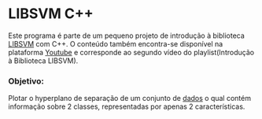 # LIBSVM C++ 
Este programa é parte de um pequeno projeto de introdução à biblioteca [LIBSVM](https://www.csie.ntu.edu.tw/~cjlin/libsvm/) com C++. O conteúdo também encontra-se disponível na plataforma [Youtube](www.youtube.com) e corresponde ao segundo vídeo do playlist(Introdução à Biblioteca LIBSVM). 

### Objetivo:

Plotar o hyperplano de separação de um conjunto de [dados](https://github.com/sj-silva/LIBSVM_C/blob/main/linear_case/dados.dat) o qual contém informação sobre 2 classes, representadas por apenas 2 características. 



